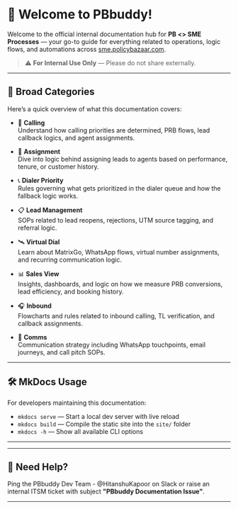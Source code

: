 # 👋 Welcome to **PBbuddy**!

Welcome to the official internal documentation hub for **PB <> SME Processes** — your go-to guide for everything related to operations, logic flows, and automations across [sme.policybazaar.com](https://sme.policybazaar.com).

> ⚠️ **For Internal Use Only** — Please do not share externally.

---

## 🧭 Broad Categories

Here’s a quick overview of what this documentation covers:

- 🧩 **Calling**  
  Understand how calling priorities are determined, PRB flows, lead callback logics, and agent assignments.

- 🧠 **Assignment**  
  Dive into logic behind assigning leads to agents based on performance, tenure, or customer history.

- 📞 **Dialer Priority**  
  Rules governing what gets prioritized in the dialer queue and how the fallback logic works.

- 📋 **Lead Management**  
  SOPs related to lead reopens, rejections, UTM source tagging, and referral logic.

- 🛰️ **Virtual Dial**  
  Learn about MatrixGo, WhatsApp flows, virtual number assignments, and recurring communication logic.

- 📊 **Sales View**  
  Insights, dashboards, and logic on how we measure PRB conversions, lead efficiency, and booking history.

- 🎧 **Inbound**  
  Flowcharts and rules related to inbound calling, TL verification, and callback assignments.

- 📣 **Comms**  
  Communication strategy including WhatsApp touchpoints, email journeys, and call pitch SOPs.

---

## 🛠 MkDocs Usage

For developers maintaining this documentation:

- `mkdocs serve` — Start a local dev server with live reload  
- `mkdocs build` — Compile the static site into the `site/` folder  
- `mkdocs -h` — Show all available CLI options  

---

---

## 💬 Need Help?

Ping the PBbuddy Dev Team - @HitanshuKapoor on Slack or raise an internal ITSM ticket with subject **"PBbuddy Documentation Issue"**.

---